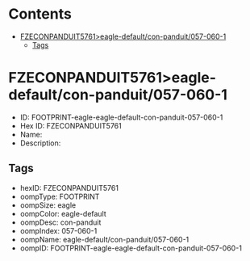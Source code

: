 



Contents
========

* [FZECONPANDUIT5761>eagle-default/con-panduit/057-060-1](#fzeconpanduit5761eagle-defaultcon-panduit057-060-1)
	* [Tags](#tags)

# FZECONPANDUIT5761>eagle-default/con-panduit/057-060-1

- ID: FOOTPRINT-eagle-eagle-default-con-panduit-057-060-1
- Hex ID: FZECONPANDUIT5761
- Name: 
- Description: 

## Tags

- hexID: FZECONPANDUIT5761
- oompType: FOOTPRINT
- oompSize: eagle
- oompColor: eagle-default
- oompDesc: con-panduit
- oompIndex: 057-060-1
- oompName: eagle-default/con-panduit/057-060-1
- oompID: FOOTPRINT-eagle-eagle-default-con-panduit-057-060-1

